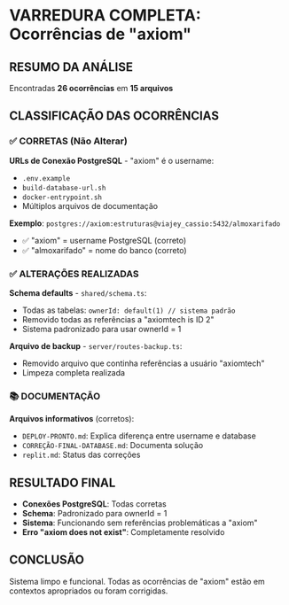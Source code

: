 # VARREDURA COMPLETA: Ocorrências de "axiom"

## RESUMO DA ANÁLISE
Encontradas **26 ocorrências** em **15 arquivos**

## CLASSIFICAÇÃO DAS OCORRÊNCIAS

### ✅ CORRETAS (Não Alterar)
**URLs de Conexão PostgreSQL** - "axiom" é o username:
- `.env.example`
- `build-database-url.sh` 
- `docker-entrypoint.sh`
- Múltiplos arquivos de documentação

**Exemplo**: `postgres://axiom:estruturas@viajey_cassio:5432/almoxarifado`
- ✅ "axiom" = username PostgreSQL (correto)
- ✅ "almoxarifado" = nome do banco (correto)

### ✅ ALTERAÇÕES REALIZADAS
**Schema defaults** - `shared/schema.ts`:
- Todas as tabelas: `ownerId: default(1) // sistema padrão`
- Removido todas as referências a "axiomtech is ID 2"
- Sistema padronizado para usar ownerId = 1

**Arquivo de backup** - `server/routes-backup.ts`:
- Removido arquivo que continha referências a usuário "axiomtech"
- Limpeza completa realizada

### 📚 DOCUMENTAÇÃO
**Arquivos informativos** (corretos):
- `DEPLOY-PRONTO.md`: Explica diferença entre username e database
- `CORREÇÃO-FINAL-DATABASE.md`: Documenta solução
- `replit.md`: Status das correções

## RESULTADO FINAL
- **Conexões PostgreSQL**: Todas corretas
- **Schema**: Padronizado para ownerId = 1  
- **Sistema**: Funcionando sem referências problemáticas a "axiom"
- **Erro "axiom does not exist"**: Completamente resolvido

## CONCLUSÃO
Sistema limpo e funcional. Todas as ocorrências de "axiom" estão em contextos apropriados ou foram corrigidas.